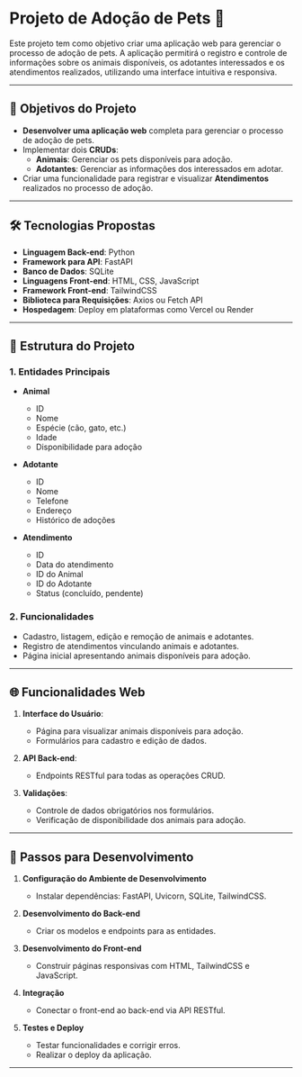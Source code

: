 # Projeto de Adoção de Pets 🐾

Este projeto tem como objetivo criar uma aplicação web para gerenciar o processo de adoção de pets. A aplicação permitirá o registro e controle de informações sobre os animais disponíveis, os adotantes interessados e os atendimentos realizados, utilizando uma interface intuitiva e responsiva.

---

## 🎯 Objetivos do Projeto

- **Desenvolver uma aplicação web** completa para gerenciar o processo de adoção de pets.  
- Implementar dois **CRUDs**:
  - **Animais**: Gerenciar os pets disponíveis para adoção.  
  - **Adotantes**: Gerenciar as informações dos interessados em adotar.  
- Criar uma funcionalidade para registrar e visualizar **Atendimentos** realizados no processo de adoção.

---

## 🛠️ Tecnologias Propostas

- **Linguagem Back-end**: Python  
- **Framework para API**: FastAPI  
- **Banco de Dados**: SQLite  
- **Linguagens Front-end**: HTML, CSS, JavaScript  
- **Framework Front-end**: TailwindCSS  
- **Biblioteca para Requisições**: Axios ou Fetch API  
- **Hospedagem**: Deploy em plataformas como Vercel ou Render  

---

## 📑 Estrutura do Projeto

### 1. **Entidades Principais**  
- **Animal**  
  - ID  
  - Nome  
  - Espécie (cão, gato, etc.)  
  - Idade  
  - Disponibilidade para adoção  

- **Adotante**  
  - ID  
  - Nome  
  - Telefone  
  - Endereço  
  - Histórico de adoções  

- **Atendimento**  
  - ID  
  - Data do atendimento  
  - ID do Animal  
  - ID do Adotante  
  - Status (concluído, pendente)  

### 2. **Funcionalidades**  
- Cadastro, listagem, edição e remoção de animais e adotantes.  
- Registro de atendimentos vinculando animais e adotantes.  
- Página inicial apresentando animais disponíveis para adoção.  

---

## 🌐 Funcionalidades Web

1. **Interface do Usuário**:  
   - Página para visualizar animais disponíveis para adoção.  
   - Formulários para cadastro e edição de dados.  

2. **API Back-end**:  
   - Endpoints RESTful para todas as operações CRUD.  

3. **Validações**:  
   - Controle de dados obrigatórios nos formulários.  
   - Verificação de disponibilidade dos animais para adoção.  

---

## 🚀 Passos para Desenvolvimento

1. **Configuração do Ambiente de Desenvolvimento**  
   - Instalar dependências: FastAPI, Uvicorn, SQLite, TailwindCSS.  

2. **Desenvolvimento do Back-end**  
   - Criar os modelos e endpoints para as entidades.  

3. **Desenvolvimento do Front-end**  
   - Construir páginas responsivas com HTML, TailwindCSS e JavaScript.  

4. **Integração**  
   - Conectar o front-end ao back-end via API RESTful.  

5. **Testes e Deploy**  
   - Testar funcionalidades e corrigir erros.  
   - Realizar o deploy da aplicação.  

---